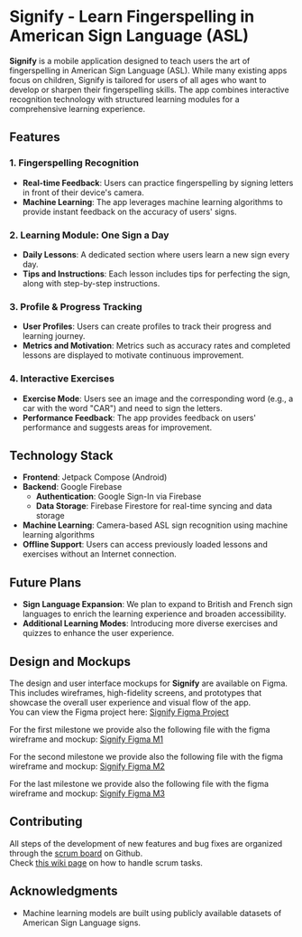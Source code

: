 # Signify - Learn Fingerspelling in American Sign Language (ASL)

**Signify** is a mobile application designed to teach users the art of fingerspelling in American Sign Language (ASL). While many existing apps focus on children, Signify is tailored for users of all ages who want to develop or sharpen their fingerspelling skills. The app combines interactive recognition technology with structured learning modules for a comprehensive learning experience.

## Features

### 1. Fingerspelling Recognition

- **Real-time Feedback**: Users can practice fingerspelling by signing letters in front of their device's camera.
- **Machine Learning**: The app leverages machine learning algorithms to provide instant feedback on the accuracy of users' signs.

### 2. Learning Module: One Sign a Day

- **Daily Lessons**: A dedicated section where users learn a new sign every day.
- **Tips and Instructions**: Each lesson includes tips for perfecting the sign, along with step-by-step instructions.

### 3. Profile & Progress Tracking

- **User Profiles**: Users can create profiles to track their progress and learning journey.
- **Metrics and Motivation**: Metrics such as accuracy rates and completed lessons are displayed to motivate continuous improvement.

### 4. Interactive Exercises

- **Exercise Mode**: Users see an image and the corresponding word (e.g., a car with the word "CAR") and need to sign the letters.
- **Performance Feedback**: The app provides feedback on users' performance and suggests areas for improvement.

## Technology Stack

- **Frontend**: Jetpack Compose (Android)
- **Backend**: Google Firebase
  - **Authentication**: Google Sign-In via Firebase
  - **Data Storage**: Firebase Firestore for real-time syncing and data storage
- **Machine Learning**: Camera-based ASL sign recognition using machine learning algorithms
- **Offline Support**: Users can access previously loaded lessons and exercises without an Internet connection.

## Future Plans

- **Sign Language Expansion**: We plan to expand to British and French sign languages to enrich the learning experience and broaden accessibility.
- **Additional Learning Modes**: Introducing more diverse exercises and quizzes to enhance the user experience.

## Design and Mockups

The design and user interface mockups for **Signify** are available on Figma. This includes wireframes, high-fidelity screens, and prototypes that showcase the overall user experience and visual flow of the app.  
You can view the Figma project here: [Signify Figma Project](https://www.figma.com/design/2kzILCdZRQU1I76wimIaJg/Signify-App?t=BKSwDNaqzPhiVu4y-1)

For the first milestone we provide also the following file with the figma wireframe and mockup: [Signify Figma M1](https://www.figma.com/design/hJsdCTG31DOo51A86W5NNC/Signify-App-M1?t=BKSwDNaqzPhiVu4y-1)

For the second milestone we provide also the following file with the figma wireframe and mockup: [Signify Figma M2](https://www.figma.com/design/sqe0iMKLsNpGi72ohKHbhI/Signify-App-M2?node-id=0-1&node-type=canvas&t=kf898URWQxbvH1FA-0)

For the last milestone we provide also the following file with the figma wireframe and mockup: [Signify Figma M3](https://www.figma.com/design/zaiPChlhLnYnNAvkWd53FN/Signify-App-M3?node-id=0-1&p=f&t=yEW6zUL2IyGV45x8-0)
## Contributing

All steps of the development of new features and bug fixes are organized through the [scrum board](https://github.com/orgs/Signify-epfl/projects/2) on Github.  
Check [this wiki page](https://github.com/Signify-epfl/signify-app/wiki/Scrum-Tasks) on how to handle scrum tasks.

## Acknowledgments

- Machine learning models are built using publicly available datasets of American Sign Language signs.
